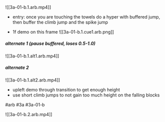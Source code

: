 

![[3a-01-b.1.arb.mp4]]
- entry: once you are touching the towels do a hyper with buffered jump, then buffer the climb jump and the spike jump

- 1f demo on this frame
![[3a-01-b.1.cue1.arb.png]]

##### alternate 1 (pause buffered, loses 0.5-1.0)
![[3a-01-b.1.alt1.arb.mp4]]

##### alternate 2
![[3a-01-b.1.alt2.arb.mp4]]

* upleft demo through transition to get enough height
* use short climb jumps to not gain too much height on the falling blocks

#arb #3a #3a-01-b



![[3a-01-b.2.arb.mp4]]


